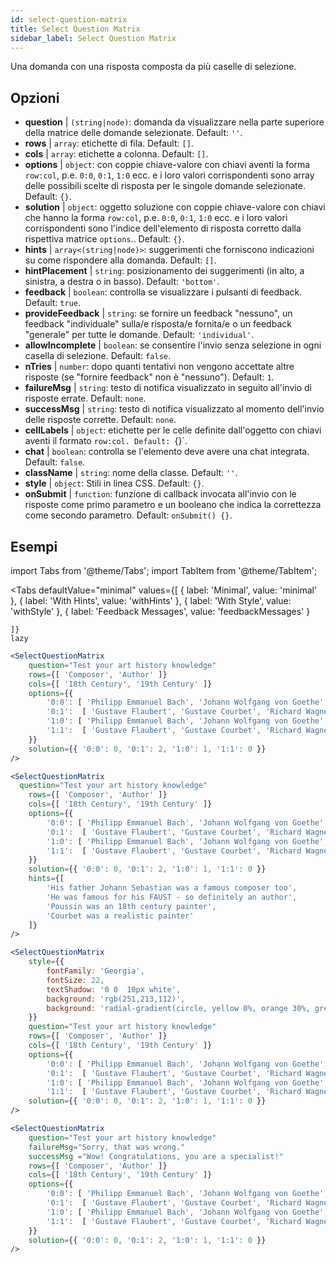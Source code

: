 ```yaml
---
id: select-question-matrix
title: Select Question Matrix
sidebar_label: Select Question Matrix
---
```


Una domanda con una risposta composta da più caselle di selezione.

## Opzioni

* __question__ | `(string|node)`: domanda da visualizzare nella parte superiore della matrice delle domande selezionate. Default: `''`.
* __rows__ | `array`: etichette di fila. Default: `[]`.
* __cols__ | `array`: etichette a colonna. Default: `[]`.
* __options__ | `object`: con coppie chiave-valore con chiavi aventi la forma `row:col`, p.e. `0:0`, `0:1`, `1:0` ecc. e i loro valori corrispondenti sono array delle possibili scelte di risposta per le singole domande selezionate. Default: `{}`.
* __solution__ | `object`: oggetto soluzione con coppie chiave-valore con chiavi che hanno la forma `row:col`, p.e. `0:0`, `0:1`, `1:0` ecc. e i loro valori corrispondenti sono l'indice dell'elemento di risposta corretto dalla rispettiva matrice `options`.. Default: `{}`.
* __hints__ | `array<(string|node)>`: suggerimenti che forniscono indicazioni su come rispondere alla domanda. Default: `[]`.
* __hintPlacement__ | `string`: posizionamento dei suggerimenti (in alto, a sinistra, a destra o in basso). Default: `'bottom'`.
* __feedback__ | `boolean`: controlla se visualizzare i pulsanti di feedback. Default: `true`.
* __provideFeedback__ | `string`: se fornire un feedback "nessuno", un feedback "individuale" sulla/e risposta/e fornita/e o un feedback "generale" per tutte le domande. Default: `'individual'`.
* __allowIncomplete__ | `boolean`: se consentire l'invio senza selezione in ogni casella di selezione. Default: `false`.
* __nTries__ | `number`: dopo quanti tentativi non vengono accettate altre risposte (se "fornire feedback" non è "nessuno"). Default: `1`.
* __failureMsg__ | `string`: testo di notifica visualizzato in seguito all'invio di risposte errate. Default: `none`.
* __successMsg__ | `string`: testo di notifica visualizzato al momento dell'invio delle risposte corrette. Default: `none`.
* __cellLabels__ | `object`: etichette per le celle definite dall'oggetto con chiavi aventi il formato `row:col. Default: `{}`.
* __chat__ | `boolean`: controlla se l'elemento deve avere una chat integrata. Default: `false`.
* __className__ | `string`: nome della classe. Default: `''`.
* __style__ | `object`: Stili in linea CSS. Default: `{}`.
* __onSubmit__ | `function`: funzione di callback invocata all'invio con le risposte come primo parametro e un booleano che indica la correttezza come secondo parametro. Default: `onSubmit() {}`.


## Esempi


import Tabs from '@theme/Tabs';
import TabItem from '@theme/TabItem';

<Tabs
    defaultValue="minimal"
    values={[
        { label: 'Minimal', value: 'minimal' },
        { label: 'With Hints', value: 'withHints' },
        { label: 'With Style', value: 'withStyle' },
        { label: 'Feedback Messages', value: 'feedbackMessages' }
        
    ]}
    lazy
>

<TabItem value="minimal">

```jsx live
<SelectQuestionMatrix
    question="Test your art history knowledge"
    rows={[ 'Composer', 'Author' ]} 
    cols={[ '18th Century', '19th Century' ]} 
    options={{ 
        '0:0': [ 'Philipp Emmanuel Bach', 'Johann Wolfgang von Goethe', 'Nicolas Poussin'], 
        '0:1':  [ 'Gustave Flaubert', 'Gustave Courbet', 'Richard Wagner'] ,
        '1:0': [ 'Philipp Emmanuel Bach', 'Johann Wolfgang von Goethe', 'Nicolas Poussin'],
        '1:1':  [ 'Gustave Flaubert', 'Gustave Courbet', 'Richard Wagner'] 
    }} 
    solution={{ '0:0': 0, '0:1': 2, '1:0': 1, '1:1': 0 }}
/>
```
</TabItem>

<TabItem value="withHints">

```jsx live
<SelectQuestionMatrix
  question="Test your art history knowledge"
    rows={[ 'Composer', 'Author' ]} 
    cols={[ '18th Century', '19th Century' ]} 
    options={{ 
        '0:0': [ 'Philipp Emmanuel Bach', 'Johann Wolfgang von Goethe', 'Nicolas Poussin'], 
        '0:1':  [ 'Gustave Flaubert', 'Gustave Courbet', 'Richard Wagner'] ,
        '1:0': [ 'Philipp Emmanuel Bach', 'Johann Wolfgang von Goethe', 'Nicolas Poussin'],
        '1:1':  [ 'Gustave Flaubert', 'Gustave Courbet', 'Richard Wagner'] 
    }} 
    solution={{ '0:0': 0, '0:1': 2, '1:0': 1, '1:1': 0 }}
    hints={[
        'His father Johann Sebastian was a famous composer too',
        'He was famous for his FAUST - so definitely an author',
        'Poussin was an 18th century painter',
        'Courbet was a realistic painter'
    ]}
/>
```
</TabItem>

<TabItem value="withStyle">

```jsx live
<SelectQuestionMatrix
    style={{ 
        fontFamily: 'Georgia',
        fontSize: 22, 
        textShadow: '0 0  10px white',
        background: 'rgb(251,213,112)',
        background: 'radial-gradient(circle, yellow 0%, orange 30%, green 100%)'
    }}
    question="Test your art history knowledge"
    rows={[ 'Composer', 'Author' ]} 
    cols={[ '18th Century', '19th Century' ]} 
    options={{ 
        '0:0': [ 'Philipp Emmanuel Bach', 'Johann Wolfgang von Goethe', 'Nicolas Poussin'], 
        '0:1':  [ 'Gustave Flaubert', 'Gustave Courbet', 'Richard Wagner'] ,
        '1:0': [ 'Philipp Emmanuel Bach', 'Johann Wolfgang von Goethe', 'Nicolas Poussin'],
        '1:1':  [ 'Gustave Flaubert', 'Gustave Courbet', 'Richard Wagner'] }} 
    solution={{ '0:0': 0, '0:1': 2, '1:0': 1, '1:1': 0 }}
/>
```
</TabItem>


<TabItem value="feedbackMessages">

```jsx live
<SelectQuestionMatrix
    question="Test your art history knowledge"
    failureMsg="Sorry, that was wrong." 
    successMsg ="Wow! Congratulations, you are a specialist!"
    rows={[ 'Composer', 'Author' ]} 
    cols={[ '18th Century', '19th Century' ]} 
    options={{ 
        '0:0': [ 'Philipp Emmanuel Bach', 'Johann Wolfgang von Goethe', 'Nicolas Poussin'], 
        '0:1':  [ 'Gustave Flaubert', 'Gustave Courbet', 'Richard Wagner'] ,
        '1:0': [ 'Philipp Emmanuel Bach', 'Johann Wolfgang von Goethe', 'Nicolas Poussin'],
        '1:1':  [ 'Gustave Flaubert', 'Gustave Courbet', 'Richard Wagner'] 
    }} 
    solution={{ '0:0': 0, '0:1': 2, '1:0': 1, '1:1': 0 }}
/>
```

</TabItem>

</Tabs>

